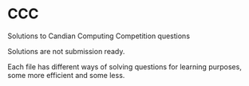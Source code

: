 # CCC

Solutions to Candian Computing Competition questions

Solutions are not submission ready.

Each file has different ways of solving questions for learning purposes, some more efficient and some less.

